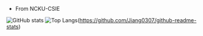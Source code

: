 - From NCKU-CSIE

![GitHub stats](https://github-readme-stats.vercel.app/api?username=Jiang0307&show_icons=true&theme=radical) ![Top Langs](https://github-readme-stats.vercel.app/api/top-langs/?username=Jiang0307&layout=compact)(https://github.com/Jiang0307/github-readme-stats)
